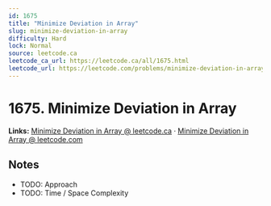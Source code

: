 ```yaml
--- 
id: 1675
title: "Minimize Deviation in Array"
slug: minimize-deviation-in-array
difficulty: Hard
lock: Normal
source: leetcode.ca
leetcode_ca_url: https://leetcode.ca/all/1675.html
leetcode_url: https://leetcode.com/problems/minimize-deviation-in-array/
---
```


# 1675. Minimize Deviation in Array

**Links:** [Minimize Deviation in Array @ leetcode.ca](https://leetcode.ca/all/1675.html) · [Minimize Deviation in Array @ leetcode.com](https://leetcode.com/problems/minimize-deviation-in-array/)

## Notes
- TODO: Approach
- TODO: Time / Space Complexity

